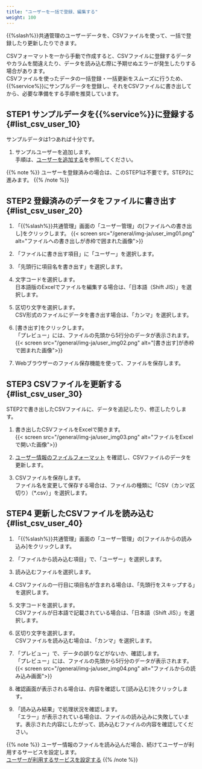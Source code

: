 ```yaml
---
title: "ユーザーを一括で登録、編集する"
weight: 100
---
```


{{%slash%}}共通管理のユーザーデータを、CSVファイルを使って、一括で登録したり更新したりできます。  

CSVフォーマットを一から手動で作成すると、CSVファイルに登録するデータやカラムを間違えたり、データを読み込む際に予期せぬエラーが発生したりする場合があります。  
CSVファイルを使ったデータの一括登録・一括更新をスムーズに行うため、{{%service%}}にサンプルデータを登録し、それをCSVファイルに書き出してから、必要な準備をする手順を推奨しています。

## STEP1 サンプルデータを{{%service%}}に登録する {#list_csv_user_10}

サンプルデータは1つあれば十分です。  

1. サンプルユーザーを追加します。  
  手順は、[ユーザーを追加する](/general/ja/admin/list_useradmin/list_user/add_user.html)を参照してください。

{{% note %}}
ユーザーを登録済みの場合は、このSTEP1は不要です。STEP2に進みます。
{{% /note %}}

## STEP2 登録済みのデータをファイルに書き出す {#list_csv_user_20}

1. 「{{%slash%}}共通管理」画面の「ユーザー管理」の[ファイルへの書き出し]をクリックします。
  {{< screen src="/general/img-ja/user_img01.png" alt="ファイルへの書き出しが赤枠で囲まれた画像">}}

1. 「ファイルに書き出す項目」に「ユーザー」を選択します。  

1. 「先頭行に項目名を書き出す」を選択します。  

1. 文字コードを選択します。  
  日本語版のExcelでファイルを編集する場合は、「日本語（Shift JIS）」を選択します。  

1. 区切り文字を選択します。  
  CSV形式のファイルにデータを書き出す場合は、「カンマ」を選択します。  

1. [書き出す]をクリックします。  
  「プレビュー」には、ファイルの先頭から5行分のデータが表示されます。  
  {{< screen src="/general/img-ja/user_img02.png" alt="[書き出す]が赤枠で囲まれた画像">}}

1. Webブラウザーのファイル保存機能を使って、ファイルを保存します。  

## STEP3 CSVファイルを更新する {#list_csv_user_30}

STEP2で書き出したCSVファイルに、データを追記したり、修正したりします。  

1. 書き出したCSVファイルをExcelで開きます。  
  {{< screen src="/general/img-ja/user_img03.png" alt="ファイルをExcelで開いた画像">}}

1. [ユーザー情報のファイルフォーマット](/general/ja/admin/list_useradmin/list_csv/list_format/user.html) を確認し、CSVファイルのデータを更新します。  

1. CSVファイルを保存します。  
  ファイル名を変更して保存する場合は、ファイルの種類に「CSV（カンマ区切り）（&ast;.csv）」を選択します。

## STEP4 更新したCSVファイルを読み込む {#list_csv_user_40}

1. 「{{%slash%}}共通管理」画面の「ユーザー管理」の[ファイルからの読み込み]をクリックします。  

1. 「ファイルから読み込む項目」で、「ユーザー」を選択します。  

1. 読み込むファイルを選択します。  

1. CSVファイルの一行目に項目名が含まれる場合は、「先頭行をスキップする」を選択します。  

1. 文字コードを選択します。  
   CSVファイルが日本語で記載されている場合は、「日本語（Shift JIS）」を選択します。  

1. 区切り文字を選択します。  
  CSVファイルを読み込む場合は、「カンマ」を選択します。  

1. 「プレビュー」で、データの誤りなどがないか、確認します。  
  「プレビュー」には、ファイルの先頭から5行分のデータが表示されます。  
  {{< screen src="/general/img-ja/user_img04.png" alt="ファイルからの読み込み画面">}}

1. 確認画面が表示される場合は、内容を確認して[読み込む]をクリックします。  

1. 「読み込み結果」で処理状況を確認します。  
  「エラー」が表示されている場合は、ファイルの読み込みに失敗しています。表示された内容にしたがって、読み込むファイルの内容を確認してください。  

{{% note %}}
ユーザー情報のファイルを読み込んだ場合、続けてユーザーが利用するサービスを設定します。  
[ユーザーが利用するサービスを設定する](/general/ja/admin/list_useradmin/list_user/service_user.html)
{{% /note %}}
